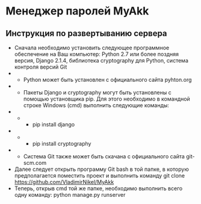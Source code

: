 # Менеджер паролей MyAkk
## Инструкция по развертыванию сервера
+ Сначала необходимо установить следующее программное обеспечение на Ваш компьютер: Python 2.7 или более поздняя версия, Django 2.1.4, библиотека cryptography для Python, система контроля версий Git
+ + Python может быть установлен с официального сайта pyhton.org
+ + Пакеты Django и cryptography могут быть установлены с помощью установщика pip. Для этого необходимо в командной строке Windows (cmd) выполнить следующие команды:
+ + * pip install django
+ + * pip install cryptography
+ + Система Git также может быть скачана с официального сайта git-scm.com
+ Далее следует открыть программу Git bash в той папке, в которую предполагается поместить проект и выполнить команду git clone https://github.com/VladimirNikel/MyAkk
+ Теперь, открыв cmd той же папке, необходимо выполнить всего одну команду: python manage.py runserver 